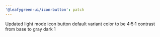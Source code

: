 ```yaml
---
'@leafygreen-ui/icon-button': patch
---
```


Updated light mode icon button default variant color to be 4:5:1 contrast from base to gray dark 1
